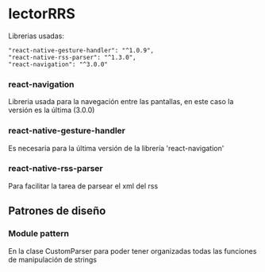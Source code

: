 # lectorRRS

Librerias usadas:

    "react-native-gesture-handler": "^1.0.9",
    "react-native-rss-parser": "^1.3.0",
    "react-navigation": "^3.0.0"
    
### react-navigation
Libreria usada para la navegación entre las pantallas, en este caso la versión es la última (3.0.0)

### react-native-gesture-handler
Es necesaria para la última versión de la librería 'react-navigation' 

### react-native-rss-parser
Para facilitar la tarea de parsear el xml del rss

## Patrones de diseño

### Module pattern
En la clase CustomParser para poder tener organizadas todas las funciones de manipulación de strings